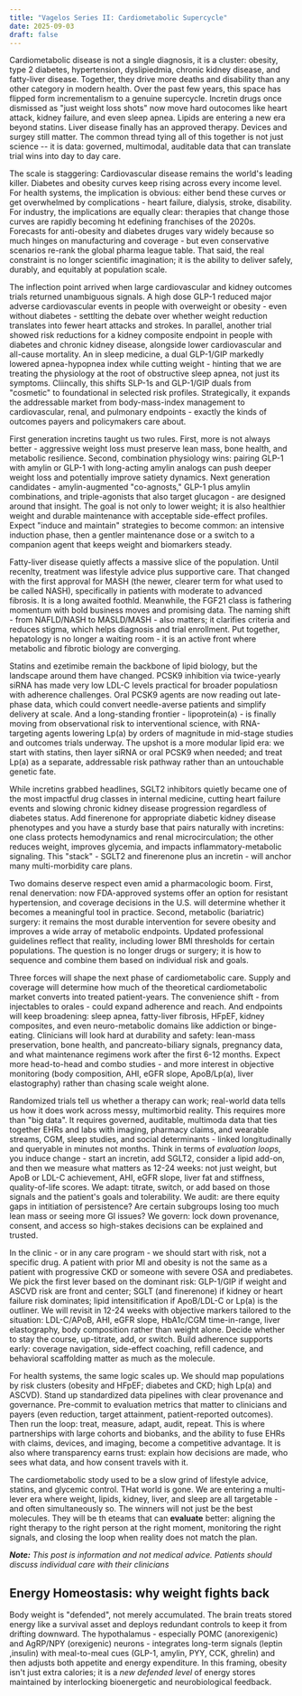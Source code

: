 ```yaml
---
title: "Vagelos Series II: Cardiometabolic Supercycle"
date: 2025-09-03
draft: false
---
```


Cardiometabolic disease is not a single diagnosis, it is a cluster: obesity, type 2 diabetes, hypertension, dyslipiedmia, chronic kidney disease, and fatty-liver disease. Together, they drive more deaths and disability than any other category in modern health. Over the past few years, this space has flipped form incrementalism to a genuine supercycle. Incretin drugs once dismissed as "just weight loss shots" now move hard outocomes like heart attack, kidney failure, and even sleep apnea. Lipids are entering a new era beyond statins. Liver disease finally has an approved therapy. Devices and surgey still matter. The common thread tying all of this together is not just science -- it is data: governed, multimodal, auditable data that can translate trial wins into day to day care. 

The scale is staggering: Cardiovascular disease remains the world's leading killer. Diabetes and obesity curves keep rising across every income level. For health systems, the implication is obvious: either bend these curves or get overwhelmed by complications - heart failure, dialysis, stroke, disability. For industry, the implications are equally clear: therapies that change those curves are rapidly becoming ht edefining franchises of the 2020s. Forecasts for anti-obesity and diabetes druges vary widely because so much hinges on manufacturing and coverage - but even conservative scenarios re-rank the global pharma league table. That said, the real constraint is no longer scientific imagination; it is the ability to deliver safely, durably, and equitably at population scale. 

The inflection point arrived when large cardiovascular and kidney outcomes trials returned unambiguous signals. A high dose GLP-1 reduced major adverse cardiovascular events in people with overweight or obesity - even without diabetes - settlting the debate over whether weight reduction translates into fewer heart attacks and strokes. In parallel, another trial showed risk reductions for a kidney composite endpoint in people with diabetes and chronic kidney disease, alongside lower cardiovascular and all-cause mortality. An in sleep medicine, a dual GLP-1/GIP markedly lowered apnea-hypopnea index while cutting weight - hinting that we are treating the physiology at the root of obstructive sleep apnea, not just its symptoms. Cliincally, this shifts SLP-1s and GLP-1/GIP duals from "cosmetic" to foundational in selected risk profiles. Strategically, it expands the addressable market from body-mass-index management to cardiovascular, renal, and pulmonary endpoints - exactly the kinds of outcomes payers and policymakers care about.

First generation incretins taught us two rules. First, more is not always better - aggressive weight loss must preserve lean mass, bone health, and metabolic resilience. Second, combination physiology wins: pairing GLP-1 with amylin or GLP-1 with long-acting amylin analogs can push deeper weight loss and potentially improve satiety dynamics. Next generation candidates - amylin-augmented "co-agnosts," GLP-1 plus amylin combinations, and triple-agonists that also target glucagon - are designed around that insight. The goal is not only to lower weight; it is also healthier weight and durable maintenance with acceptable side-effect profiles. Expect "induce and maintain" strategies to become common: an intensive induction phase, then a gentler maintenance dose or a switch to a companion agent that keeps weight and biomarkers steady. 

Fatty-liver disease quietly affects a massive slice of the population. Until recenlty, treatment was lifestyle advice plus supportive care. That changed with the first approval for MASH (the newer, clearer term for what used to be called NASH), specifically in patients with moderate to advanced fibrosis. It is a long awaited foothld. Meanwhile, the FGF21 class is fathering momentum with bold business moves and promising data. The naming shift - from NAFLD/NASH to MASLD/MASH - also matters; it clarifies criteria and reduces stigma, which helps diagnosis and trial enrollment. Put together, hepatology is no longer a waiting room - it is an active front where metabolic and fibrotic biology are converging. 

Statins and ezetimibe remain the backbone of lipid biology, but the landscape around them have changed. PCSK9 inhibition via twice-yearly siRNA has made very low LDL-C levels practical for broader populatiosn with adherence challenges. Oral PCSK9 agents are now reading out late-phase data, which could convert needle-averse patients and simplify delivery at scale. And a long-standing frontier - lipoprotein(a) - is finally moving from observational risk to interventional science, with RNA-targeting agents lowering Lp(a) by orders of magnitude in mid-stage studies and outcomes trials underway. The upshot is a more modular lipid era: we start with statins, then layer siRNA or oral PCSK9 when needed; and treat Lp(a) as a separate, addressable risk pathway rather than an untouchable genetic fate. 

While incretins grabbed headlines, SGLT2 inhibitors quietly became one of the most impactful drug classes in internal medicine, cutting heart failure events and slowing chronic kidney disease progression regardless of diabetes status. Add finerenone for appropriate diabetic kidney disease phenotypes and you have a sturdy base that pairs naturally with incretins: one class protects hemodynamics and renal microcirculation; the other reduces weight, improves glycemia, and impacts inflammatory-metabolic signaling. This "stack" - SGLT2 and finerenone plus an incretin - will anchor many multi-morbidity care plans. 

Two domains deserve respect even amid a pharmacologic boom. First, renal denervation: now FDA-approved systems offer an option for resistant hypertension, and coverage decisions in the U.S. will determine whether it becomes a meaningful tool in practice. Second, metabolic (bariatric) surgery: it remains the most durable intervention for severe obesity and improves a wide array of metabolic endpoints. Updated professional guidelines reflect that reality, including lower BMI thresholds for certain populations. The question is no longer drugs or surgery; it is how to sequence and combine them based on individual risk and goals. 

Three forces will shape the next phase of cardiometabolic care. Supply and coverage will determine how much of the theoretical cardiometabolic market converts into treated patient-years. The convenience shift - from injectables to orales - could expand adherence and reach. And endpoints will keep broadening: sleep apnea, fatty-liver fibrosis, HFpEF, kidney composites, and even neuro-metabolic domains like addiction or binge-eating. Clinicians will look hard at durability and safety: lean-mass preservation, bone health, and pancreato-biliary signals, pregnancy data, and what maintenance regimens work after the first 6-12 months. Expect more head-to-head and combo studies - and more interest in objective monitoring (body composition, AHI, eGFR slope, ApoB/Lp(a), liver elastography) rather than chasing scale weight alone.

Randomized trials tell us whether a therapy can work; real-world data tells us how it does work across messy, multimorbid reality. This requires more than "big data". It requires governed, auditable, multimoda data that ties together EHRs and labs with imaging, pharmacy claims, and wearable streams, CGM, sleep studies, and social determinants - linked longitudinally and queryable in minutes not months. Think in terms of _evaluation loops_, you induce change - start an incretin, add SGLT2, consider a lipid add-on, and then we measure what matters as 12-24 weeks: not just weight, but ApoB or LDL-C achievement, AHI, eGFR slope, liver fat and stiffness, quality-of-life scores. We adapt: titrate, switch, or add based on those signals and the patient's goals and tolerability. We audit: are there equity gaps in intitiation of persistence? Are certain subgroups losing too much lean mass or seeing more GI issues? We govern: lock down provenance, consent, and access so high-stakes decisions can be explained and trusted. 

In the clinic - or in any care program - we should start with risk, not a specific drug. A patient with prior MI and obesity is not the same as a patient with progressive CKD or someone with severe OSA and prediabetes. We pick the first lever based on the dominant risk: GLP-1/GIP if weight and ASCVD risk are front and center; SGLT (and finerenone) if kidney or heart failure risk dominates; lipid intensitification if ApoB/LDL-C or Lp(a) is the outliner. We will revisit in 12-24 weeks with objective markers tailored to the situation: LDL-C/APoB, AHI, eGFR slope, HbA1c/CGM time-in-range, liver elastography, body composition rather than weight alone. Decide whether to stay the course, up-titrate, add, or switch. Build adherence supports early: coverage navigation, side-effect coaching, refill cadence, and behavioral scaffolding matter as much as the molecule.

For health systems, the same logic scales up. We should map populations by risk clusters (obesity and HFpEF; diabetes and CKD; high Lp(a) and ASCVD). Stand up standardized data pipelines with clear provenance and governance. Pre-commit to evaluation metrics that matter to clinicians and payers (even reduction, target attainment, patient-reported outcomes). Then run the loop: treat, measure, adapt, audit, repeat. This is where partnerships with large cohorts and biobanks, and the ability to fuse EHRs with claims, devices, and imaging, become a competitive advantage. It is also where transparency earns trust: explain how decisions are made, who sees what data, and how consent travels with it. 

The cardiometabolic stody used to be a slow grind of lifestyle advice, statins, and glycemic control. THat world is gone. We are entering a multi-lever era where weight, lipids, kidney, liver, and sleep are all targetable - and often simultaneously so. The winners will not just be the best molecules. They will be th eteams that can **evaluate** better: aligning the right therapy to the right person at the right moment, monitoring the right signals, and closing the loop when reality does not match the plan. 

_**Note:** This post is information and not medical advice. Patients should discuss individual care with their clinicians_

## Energy Homeostasis: why weight fights back

Body weight is "defended", not merely accumulated. The brain treats stored energy like a survival asset and deploys redundant controls to keep it from drifting downward. The hypothalamus - especially POMC (anorexigenic) and AgRP/NPY (orexigenic) neurons - integrates long-term signals (leptin ,insulin) with meal-to-meal cues (GLP-1, amylin, PYY, CCK, ghrelin) and then adjusts both appetite and energy expenditure. In this framing, obesity isn't just extra calories; it is a _new defended level_ of energy stores maintained by interlocking bioenergetic and neurobiological feedback. 

